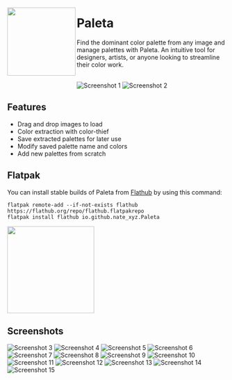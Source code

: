 <img src="/data/icons/hicolor/scalable/apps/io.github.nate_xyz.Paleta.svg" align="left" height="157px" vspace="20px">

Paleta
======

Find the dominant color palette from any image and manage palettes with Paleta.
An intuitive tool for designers, artists, or anyone looking to streamline their color work.
<br><br>

![Screenshot 1](./data/screenshots/paleta-1.png)
![Screenshot 2](./data/screenshots/paleta-2.png)

Features
--------------

- Drag and drop images to load
- Color extraction with color-thief
- Save extracted palettes for later use
- Modify saved palette name and colors
- Add new palettes from scratch


Flatpak
--------------

You can install stable builds of Paleta from [Flathub](https://flathub.org)
by using this command:

    flatpak remote-add --if-not-exists flathub https://flathub.org/repo/flathub.flatpakrepo
    flatpak install flathub io.github.nate_xyz.Paleta

<a href="https://flathub.org/apps/details/io.github.nate_xyz.Paleta"><img src="https://flathub.org/assets/badges/flathub-badge-en.png" width="200"/></a>


Screenshots
--------------

![Screenshot 3](./data/screenshots/paleta-3.png)
![Screenshot 4](./data/screenshots/paleta-4.png)
![Screenshot 5](./data/screenshots/paleta-5.png)
![Screenshot 6](./data/screenshots/paleta-6.png)
![Screenshot 7](./data/screenshots/paleta-7.png)
![Screenshot 8](./data/screenshots/paleta-8.png)
![Screenshot 9](./data/screenshots/paleta-9.png)
![Screenshot 10](./data/screenshots/paleta-10.png)
![Screenshot 11](./data/screenshots/paleta-11.png)
![Screenshot 12](./data/screenshots/paleta-12.png)
![Screenshot 13](./data/screenshots/paleta-13.png)
![Screenshot 14](./data/screenshots/paleta-14.png)
![Screenshot 15](./data/screenshots/paleta-15.png)